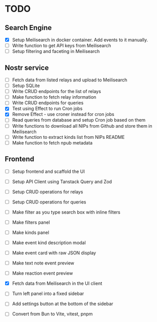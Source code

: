 # TODO

## Search Engine
- [x] Setup Meilisearch in docker container. Add events to it manually.
- [ ] Write function to get API keys from Meilisearch
- [ ] Setup filtering and faceting in Meilisearch

## Nostr service
- [ ] Fetch data from listed relays and upload to Meilisearch
- [ ] Setup SQLite
- [ ] Write CRUD endpoints for the list of relays
- [ ] Make function to fetch relay information
- [ ] Write CRUD endpoints for queries
- [x] Test using Effect to run Cron jobs
- [x] Remove Effect - use croner instead for cron jobs
- [ ] Read queries from database and setup Cron job based on them
- [ ] Write functions to download all NIPs from Github and store them in Meilisearch
- [ ] Write function to extract kinds list from NIPs README
- [ ] Make function to fetch npub metadata

## Frontend
- [ ] Setup frontend and scaffold the UI
- [ ] Setup API Client using Tanstack Query and Zod
- [ ] Setup CRUD operations for relays
- [ ] Setup CRUD operations for queries
- [ ] Make filter as you type search box with inline filters
- [ ] Make filters panel
- [ ] Make kinds panel
- [ ] Make event kind description modal
- [ ] Make event card with raw JSON display
- [ ] Make text note event preview
- [ ] Make reaction event preview
- [x] Fetch data from Meilisearch in the UI client
- [ ] Turn left panel into a fixed sidebar
- [ ] Add settings button at the bottom of the sidebar
- [ ] Convert from Bun to Vite, vitest, pnpm

